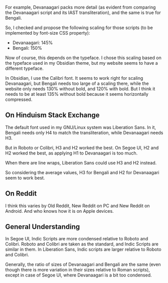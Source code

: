 For example, Devanaagari packs more detail (as evident from comparing the Devanaagari script and its IAST transliteration), and the same is true for Bengali.

So, I checked and propose the following scaling for those scripts (to be implemented by font-size CSS property):

- Devanaagari: 145%
- Bengali: 150%

Now of course, this depends on the typeface. I chose this scaling based on the typeface used in my Obsidian theme, but my website seems to have a different typeface.

In Obsidian, I use the Calibri font. It seems to work right for scaling Devanaagari, but Bengali needs too large of a scaling there, while the website only needs 130% without bold, and 120% with bold. But I think it needs to be at least 135% without bold because it seems horizontally compressed.
## On Hinduism Stack Exchange

The default font used in my GNU/Linux system was Liberation Sans.
In it, Bengali needs only H4 to match the transliteration, while Devanaagari needs H3.

But in Roboto or Colibri, H3 and H2 worked the best.
On Segoe UI, H2 and H2 worked the best, as applying H1 to Devanaagari is too much.

When there are line wraps, Liberation Sans could use H3 and H2 instead.

So considering the average values, H3 for Bengali and H2 for Devanaagari seem to work best.

## On Reddit
I think this varies by Old Reddit, New Reddit on PC and New Reddit on Android. And who knows how it is on Apple devices.
## General Understanding

In Segoe UI, Indic Scripts are more condensed relative to Roboto and Colibri.
Roboto and Colibri are taken as the standard, and Indic Scripts are similar in them.
In Liberation Sans, Indic scripts are larger relative to Roboto and Colibri.

Generally, the ratio of sizes of Devanaagari and Bengali are the same (even though there is more variation in their sizes relative to Roman scripts), except in case of Segoe UI, where Devanaagari is a bit too condensed.



